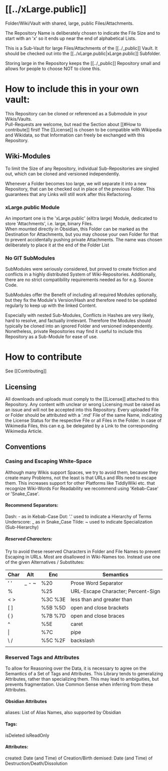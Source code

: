 
# [[../xLarge.public]]

Folder/Wiki/Vault with shared, large, public Files/Attachments. 

The Repository Name is deliberately chosen
to indicate the File Size 
and to start with an 'x' so it ends up near the end of alphabetical Lists.

This is a Sub-Vault for large Files/Attachments of the [[../_public]] Vault.
It should be checked out into the [[../xLarge.public|xLarge.public]] Subfolder. 

Storing large in the Repository keeps the [[../_public]] Repository small
and allows for people to choose NOT to clone this.

# How to include this in your own vault:
This Repository can be cloned or referenced as a Submodule in your Wikis/Vaults.  
Pull-Requests are welcome, but read the Section about [[#How to contribute]] first!
The [[License]] is chosen to be compatible with Wikipedia and Wikidata,
so that Information can freely be exchanged with this Repository.

## Wiki-Modules 
To limit the Size of any Repository, individual Sub-Repositories are singled out,
which can be cloned and versioned independently. 

Whenever a Folder becomes too large, we will separate it into a new Repository,
that can be checked out in place of the previous Folder. 
This guarantees that any Links will still work after this Refactoring. 

### xLarge.public Module
An important one is the 'xLarge.public' (eXtra large) Module, dedicated to store 'Attachments', i.e. large, binary Files.  
When mounted directly in Obsidian, this Folder can be marked as the Destination for Attachments,
but you may choose your own Folder for that to prevent accidentally pushing private Attachments.
The name was chosen deliberately to place it at the end of the Folder List

### No GIT SubModules 
SubModules were seriously considered, but proved to create friction and conflicts in a highly distributed System of Wiki-Repositories. Additionally, there are no strict compatibility requirements needed as for e.g. Source Code. 

SubModules offer the Benefit of including all required Modules optionally, 
but they fix the Module's Version/Hash and therefore need to be updated regularly to keep up with the linked Content. 

Especially with nested Sub-Modules, Conflicts in Hashes are very likely, hard to resolve, and factually irrelevant. 
Therefore the Modules should typically be cloned into an ignored Folder and versioned independently. 
Nonetheless, private Repositories may find it useful to include this Repository as a Sub-Module for ease of use. 


# How to contribute

See [[Contributing]]

## Licensing
All downloads and uploads must comply to the [[License]] attached to this Repository.
Any content with unclear or wrong Licensing must be raised as an issue
and will not be accepted into this Repository. 
Every uploaded File or Folder should be attributed with a '.md' File of the same Name,
indicating the License Status for the respective File or all Files in the Folder.
In case of Wikimedia Files, this can e.g. be 
delegated by a Link to the corresponding Wikimedia Article. 

## Conventions

### Casing and Escaping White-Space
Although many Wikis support Spaces, we try to avoid them, because they create many Problems, not the least is that URLs and IRIs need to escape them. 
This increases support for other Platforms like TiddlyWiki etc. that recognize Wiki-Words 
For Readability we recommend using 'Kebab-Case' or 'Snake_Case'. 

#### Recommend Separators:
Dash: - as in Kebab-Case
Dot: '.' used to indicate a Hierarchy of Terms 
Underscore: _ as in Snake_Case 
Tilde: ~ used to indicate Specialization (Sub-Hierarchy)

##### Reserved Characters: 
Try to avoid these reserved Characters in Folder and File Names to prevent Escaping in URLs. Most are disallowed in Wiki-Names too. 
Instead use one of the given Alternatives / Substitutes: 

| Char | Alt   | Enc       | Semantics                          |
| ---- | ----- | --------- | ---------------------------------- |
| ' '  | _ - ~ | %20       | Prose Word Separator               |
| %    |       | %25       | URL-Escape Character; Percent-Sign |
| < >  |       | %3C %3E   | less than and greater than         |
| [ ]  |       | %5B %5D   | open and close brackets            |
| { }  |       | %7B %7D   | open and close braces              |
| ^    |       | %5E       | caret                              |
| \|   |       | %7C       | pipe                               |
| \\ / |       | %5C   %2F | backslash                          |
|      |       |           |                                    |


### Reserved Tags and Attributes 
To allow for Reasoning over the Data, it is necessary to agree on the Semantics of a Set of Tags and Attributes. 
This Library tends to generalizing Attributes, rather than specializing them. 
This may lead to ambiguities, but prevents fragmentation. 
Use Common Sense when inferring from these Attributes. 

#### Obsidian Attributes
aliases: List of Alias Names, also supported by Obsidian 

#### Tags:
isDeleted
isReadOnly


#### Attributes: 
created: Date (and Time) of Creation/Birth 
demised: Date (and Time) of Destruction/Death/Dissolution 

